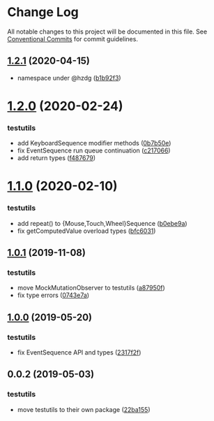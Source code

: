 # Change Log

All notable changes to this project will be documented in this file.
See [Conventional Commits](https://conventionalcommits.org) for commit guidelines.

## [1.2.1](https://github.com/hzdg/hz-core/compare/testutils@1.2.0...testutils@1.2.1) (2020-04-15)


* namespace under @hzdg ([b1b92f3](https://github.com/hzdg/hz-core/commit/b1b92f3))


# [1.2.0](https://github.com/hzdg/hz-core/compare/testutils@1.1.0...testutils@1.2.0) (2020-02-24)


### testutils

* add KeyboardSequence modifier methods ([0b7b50e](https://github.com/hzdg/hz-core/commit/0b7b50e))
* fix EventSequence run queue continuation ([c217066](https://github.com/hzdg/hz-core/commit/c217066))
* add return types ([f487679](https://github.com/hzdg/hz-core/commit/f487679))


# [1.1.0](https://github.com/hzdg/hz-core/compare/testutils@1.0.1...testutils@1.1.0) (2020-02-10)


### testutils

* add repeat() to {Mouse,Touch,Wheel}Sequence ([b0ebe9a](https://github.com/hzdg/hz-core/commit/b0ebe9a))
* fix getComputedValue overload types ([bfc6031](https://github.com/hzdg/hz-core/commit/bfc6031))


## [1.0.1](https://github.com/hzdg/hz-core/compare/testutils@1.0.0...testutils@1.0.1) (2019-11-08)


### testutils

* move MockMutationObserver to testutils ([a87950f](https://github.com/hzdg/hz-core/commit/a87950f))
* fix type errors ([0743e7a](https://github.com/hzdg/hz-core/commit/0743e7a))


## [1.0.0](https://github.com/hzdg/hz-core/compare/testutils@0.0.2...testutils@1.0.0) (2019-05-20)


### testutils

* fix EventSequence API and types ([2317f2f](https://github.com/hzdg/hz-core/commit/2317f2f))


## 0.0.2 (2019-05-03)


### testutils

* move testutils to their own package ([22ba155](https://github.com/hzdg/hz-core/commit/22ba155))
